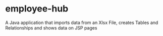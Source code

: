 # employee-hub
A Java application that imports data from an Xlsx File, creates Tables and Relationships and shows data on JSP pages
